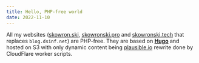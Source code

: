 ```yaml
---
title: Hello, PHP-free world
date: 2022-11-10
---
```


All my websites ([skowron.ski](https://skowron.ski), [skowronski.pro](https://skowronski.pro) and [skowronski.tech](https://skowronski.tech) that replaces `blog.dsinf.net`) are PHP-free. They are based on **[Hugo](https://gohugo.io)** and hosted on S3 with only dynamic content being [plausible.io](https://plausible.io/) rewrite done by CloudFlare worker scripts.
